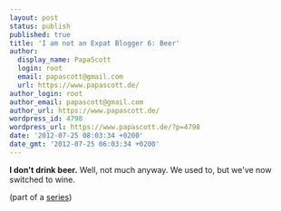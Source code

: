 ```yaml
---
layout: post
status: publish
published: true
title: 'I am not an Expat Blogger 6: Beer'
author:
  display_name: PapaScott
  login: root
  email: papascott@gmail.com
  url: https://www.papascott.de/
author_login: root
author_email: papascott@gmail.com
author_url: https://www.papascott.de/
wordpress_id: 4798
wordpress_url: https://www.papascott.de/?p=4798
date: '2012-07-25 08:03:34 +0200'
date_gmt: '2012-07-25 06:03:34 +0200'
---
```

<p><strong>I don't drink beer.</strong> Well, not much anyway. We used to, but we've now switched to wine.</p>
<p>(part of a <a href="https://www.papascott.de/archives/category/not-an-expat/">series</a>)</p>
